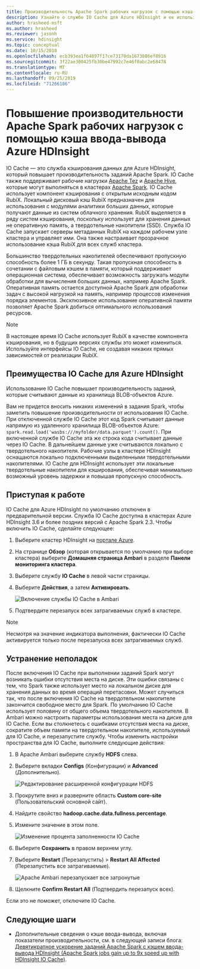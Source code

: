 ```yaml
---
title: Производительность Apache Spark рабочих нагрузок с помощью кэша операций ввода-вывода Azure HDInsight (Предварительная версия)
description: Узнайте о службе IO Cache для Azure HDInsight и ее использовании для повышения производительности Apache Spark.
author: hrasheed-msft
ms.author: hrasheed
ms.reviewer: jasonh
ms.service: hdinsight
ms.topic: conceptual
ms.date: 10/15/2018
ms.openlocfilehash: ecb393ea1f64897f17ce73170da1673886ef8916
ms.sourcegitcommit: 3f22ae300425fb30be47992c7e46f0abc2e68478
ms.translationtype: MT
ms.contentlocale: ru-RU
ms.lasthandoff: 09/25/2019
ms.locfileid: "71266186"
---
```

# <a name="improve-performance-of-apache-spark-workloads-using-azure-hdinsight-io-cache"></a>Повышение производительности Apache Spark рабочих нагрузок с помощью кэша ввода-вывода Azure HDInsight

IO Cache — это служба кэширования данных для Azure HDInsight, который повышает производительность заданий Apache Spark. IO Cache также поддерживает рабочие нагрузки [Apache Tez](https://tez.apache.org/) и [Apache Hive](https://hive.apache.org/), которые могут выполняться в кластерах [Apache Spark](https://spark.apache.org/). IO Cache использует компонент кэширования с открытым исходным кодом RubiX. Локальный дисковый кэш RubiX предназначен для использования с модулями аналитики больших данных, которые получают данные из систем облачного хранения. RubiX выделяется в ряду систем кэширования, поскольку использует для хранения данных не оперативную память, а твердотельные накопители (SSD). Служба IO Cache запускает серверы метаданных RubiX на каждом рабочем узле кластера и управляет ими. Она также настраивает прозрачное использование кэша RubiX для всех служб кластера.

Большинство твердотельных накопителей обеспечивают пропускную способность более 1 ГБ в секунду. Такая пропускная способность в сочетании с файловым кэшем в памяти, который поддерживает операционная система, обеспечивает возможность загружать модули обработки для вычисления больших данных, например Apache Spark. Оперативная память остается доступной Apache Spark для обработки задач с высокой нагрузкой на память, например процессов изменения порядка элементов. Эксклюзивное использование оперативной памяти позволяет Apache Spark добиться оптимального использования ресурсов.  

> [!Note]  
> В настоящее время IO Cache использует RubiX в качестве компонента кэширования, но в будущих версиях службы это может измениться. Используйте интерфейсы IO Cache, не создавая никаких прямых зависимостей от реализации RubiX.

## <a name="benefits-of-azure-hdinsight-io-cache"></a>Преимущества IO Cache для Azure HDInsight

Использование IO Cache повышает производительность заданий, которые считывают данные из хранилища BLOB-объектов Azure.

Вам не придется вносить никаких изменений в задания Spark, чтобы заметить повышение производительности от использования IO Cache. При отключенной службе IO Cache этот код Spark считывает данные напрямую из удаленного хранилища BLOB-объектов Azure: `spark.read.load('wasbs:///myfolder/data.parquet').count()`. При включенной службе IO Cache эта же строка кода считывает данные через IO Cache. В дальнейшем данные уже считываются локально с твердотельного накопителя. Рабочие узлы в кластере HDInsight оснащаются локально подключенными выделенными твердотельными накопителями. IO Cache для HDInsight использует эти локальные твердотельные накопители для кэширования, обеспечивая минимально возможный уровень задержки и повышая пропускную способность.

## <a name="getting-started"></a>Приступая к работе

IO Cache для Azure HDInsight по умолчанию отключен в предварительной версии. Служба IO Cache доступна в кластерах Azure HDInsight 3.6 и более поздних версий с Apache Spark 2.3.  Чтобы включить IO Cache, сделайте следующее:

1. Выберите кластер HDInsight на [портале Azure](https://portal.azure.com).

1. На странице **Обзор** (которая открывается по умолчанию при выборе кластера) выберите **Домашняя страница Ambari** в разделе **Панели мониторинга кластера**.

1. Выберите службу **IO Cache** в левой части страницы.

1. Выберите **Действия**, а затем **Активировать**.

    ![Включение службы IO Cache в Ambari](./media/apache-spark-improve-performance-iocache/ambariui-enable-iocache.png "Включение службы IO Cache в Ambari")

1. Подтвердите перезапуск всех затрагиваемых служб в кластере.

>[!NOTE]  
> Несмотря на значение индикатора выполнения, фактически IO Cache активируется только после перезапуска всех затрагиваемых служб.

## <a name="troubleshooting"></a>Устранение неполадок
  
После включения IO Cache при выполнении заданий Spark могут возникать ошибки отсутствия места на диске. Эти ошибки связаны с тем, что Spark также использует место на локальном диске для хранения данных во время операций перетасовки. Может случиться так, что после включения IO Cache на твердотельном накопителе закончится свободное место для Spark. По умолчанию IO Cache использует половину от общего объема твердотельного накопителя. В Ambari можно настроить параметры использования места на диске для IO Cache. Если вы столкнетесь с ошибками отсутствия места на диске, сократите объем памяти на твердотельном накопителе, используемый для IO Cache, и перезапустите службу. Чтобы изменить настройки пространства для IO Cache, выполните следующие действия:

1. В Apache Ambari выберите службу **HDFS** слева.

1. Выберите вкладки **Configs** (Конфигурации) и **Advanced** (Дополнительно).

    ![Редактирование расширенной конфигурации HDFS](./media/apache-spark-improve-performance-iocache/ambariui-hdfs-service-configs-advanced.png "Редактирование расширенной конфигурации HDFS")

1. Прокрутите вниз и разверните область **Custom core-site** (Пользовательский основной сайт).

1. Найдите свойство **hadoop.cache.data.fullness.percentage**.

1. Измените значение в этом поле.

    ![Изменение процента заполненности IO Cache](./media/apache-spark-improve-performance-iocache/ambariui-cache-data-fullness-percentage-property.png "Изменение процента заполненности IO Cache")

1. Выберите **Сохранить** в правом верхнем углу.

1. Выберите **Restart** (Перезапустить)  > **Restart All Affected** (Перезапустить все затрагиваемые).

    ![Apache Ambari перезапускает все затронутые](./media/apache-spark-improve-performance-iocache/ambariui-restart-all-affected.png "Перезапустить все затронутые")

1. Щелкните **Confirm Restart All** (Подтвердить перезапуск всех).

Если это не поможет, отключите IO Cache.

## <a name="next-steps"></a>Следующие шаги

- Дополнительные сведения о кэше ввода-вывода, включая показатели производительности, см. в следующей записи блога: [Девятикратное ускорение заданий Apache Spark с кэшем ввода-вывода HDInsight (Apache Spark jobs gain up to 9x speed up with HDInsight IO Cache)](https://azure.microsoft.com/blog/apache-spark-speedup-with-hdinsight-io-cache/).
